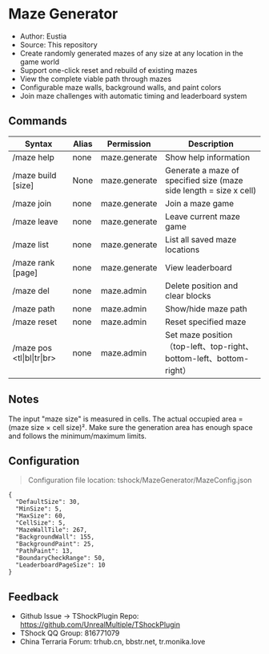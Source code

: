 ﻿# Maze Generator

- Author: Eustia
- Source: This repository
- Create randomly generated mazes of any size at any location in the game world
- Support one-click reset and rebuild of existing mazes
- View the complete viable path through mazes
- Configurable maze walls, background walls, and paint colors
- Join maze challenges with automatic timing and leaderboard system

## Commands

| Syntax | Alias | Permission | Description |
|--------|-------|------------|-------------|
| /maze help | none | maze.generate | Show help information |
| /maze build <name> [size] | None | maze.generate | Generate a maze of specified size (maze side length = size x cell) |
| /maze join <name> | none | maze.generate | Join a maze game |
| /maze leave | none | maze.generate | Leave current maze game |
| /maze list | none | maze.generate | List all saved maze locations |
| /maze rank [page] | none | maze.generate | View leaderboard |
| /maze del <name> | none | maze.admin | Delete position and clear blocks |
| /maze path <name> | none | maze.admin | Show/hide maze path |
| /maze reset <name> | none | maze.admin | Reset specified maze |
| /maze pos <name> <tl\|bl\|tr\|br> | none | maze.admin | Set maze position（top-left、top-right、bottom-left、bottom-right） |
## Notes
The input "maze size" is measured in cells.
The actual occupied area = (maze size × cell size)².
Make sure the generation area has enough space and follows the minimum/maximum limits.
## Configuration
> Configuration file location: tshock/MazeGenerator/MazeConfig.json
```json5
{
  "DefaultSize": 30,
  "MinSize": 5,
  "MaxSize": 60,
  "CellSize": 5,
  "MazeWallTile": 267,
  "BackgroundWall": 155,
  "BackgroundPaint": 25,
  "PathPaint": 13,
  "BoundaryCheckRange": 50,
  "LeaderboardPageSize": 10
}
```
## Feedback
- Github Issue -> TShockPlugin Repo: https://github.com/UnrealMultiple/TShockPlugin
- TShock QQ Group: 816771079
- China Terraria Forum: trhub.cn, bbstr.net, tr.monika.love
